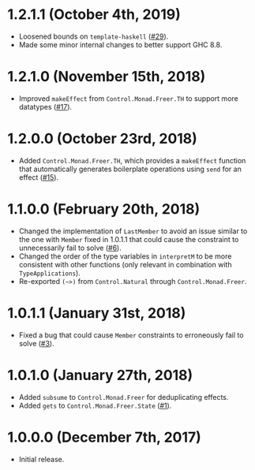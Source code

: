# 1.2.1.1 (October 4th, 2019)

- Loosened bounds on `template-haskell` ([#29](https://github.com/lexi-lambda/freer-simple/issues/29)).
- Made some minor internal changes to better support GHC 8.8.

# 1.2.1.0 (November 15th, 2018)

- Improved `makeEffect` from `Control.Monad.Freer.TH` to support more datatypes ([#17](https://github.com/lexi-lambda/freer-simple/pull/17)).

# 1.2.0.0 (October 23rd, 2018)

- Added `Control.Monad.Freer.TH`, which provides a `makeEffect` function that automatically generates boilerplate operations using `send` for an effect ([#15](https://github.com/lexi-lambda/freer-simple/pull/15)).

# 1.1.0.0 (February 20th, 2018)

- Changed the implementation of `LastMember` to avoid an issue similar to the one with `Member` fixed in 1.0.1.1 that could cause the constraint to unnecessarily fail to solve ([#6](https://github.com/lexi-lambda/freer-simple/issues/6)).
- Changed the order of the type variables in `interpretM` to be more consistent with other functions (only relevant in combination with `TypeApplications`).
- Re-exported `(~>)` from `Control.Natural` through `Control.Monad.Freer`.

# 1.0.1.1 (January 31st, 2018)

- Fixed a bug that could cause `Member` constraints to erroneously fail to solve ([#3](https://github.com/lexi-lambda/freer-simple/pull/3)).

# 1.0.1.0 (January 27th, 2018)

- Added `subsume` to `Control.Monad.Freer` for deduplicating effects.
- Added `gets` to `Control.Monad.Freer.State` ([#1](https://github.com/lexi-lambda/freer-simple/pull/1)).

# 1.0.0.0 (December 7th, 2017)

- Initial release.
